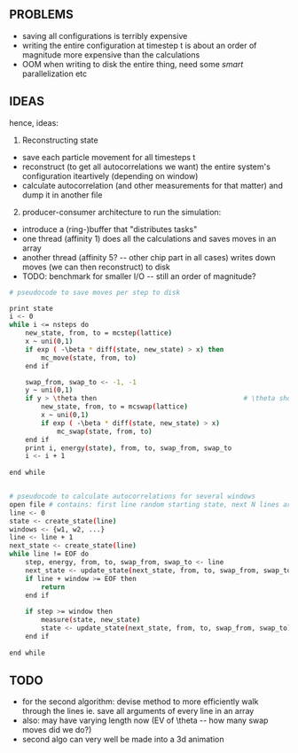 ## PROBLEMS

- saving all configurations is terribly expensive
- writing the entire configuration at timestep t is 
  about an order of magnitude more expensive than the calculations
- OOM when writing to disk the entire thing, need some _smart_
  parallelization etc

## IDEAS
hence, ideas:


1. Reconstructing state 
- save each particle movement for all timesteps t
- reconstruct (to get all autocorrelations we want) the entire
  system's configuration iteartively (depending on window)
- calculate autocorrelation (and other measurements for that matter)
  and dump it in another file


2. producer-consumer architecture to run the simulation:
- introduce a (ring-)buffer that "distributes tasks"
- one thread (affinity 1) does all the calculations and saves moves in an array
- another thread (affinity 5? -- other chip part in all cases)
  writes down moves (we can then reconstruct) to disk
- TODO: benchmark for smaller I/O -- still an order of magnitude?


```bash
# pseudocode to save moves per step to disk

print state
i <- 0
while i <= nsteps do
    new_state, from, to = mcstep(lattice)
    x ~ uni(0,1)
    if exp ( -\beta * diff(state, new_state) > x) then
        mc_move(state, from, to)
    end if

    swap_from, swap_to <- -1, -1
    y ~ uni(0,1)
    if y > \theta then                                     # \theta should be tuned
        new_state, from, to = mcswap(lattice)
        x ~ uni(0,1)
        if exp ( -\beta * diff(state, new_state) > x)
            mc_swap(state, from, to)
    end if  
    print i, energy(state), from, to, swap_from, swap_to
    i <- i + 1
    
end while


# pseudocode to calculate autocorrelations for several windows
open file # contains: first line random starting state, next N lines are MC steps
line <- 0
state <- create_state(line)
windows <- {w1, w2, ...}
line <- line + 1
next_state <- create_state(line)
while line != EOF do
    step, energy, from, to, swap_from, swap_to <- line
    next_state <- update_state(next_state, from, to, swap_from, swap_to) # would probably better have a solo-loop
    if line + window >= EOF then
        return
    end if
    
    if step >= window then
        measure(state, new_state)
        state <- update_state(next_state, from, to, swap_from, swap_to) # get right indices here
    end if
        
end while

```


## TODO
- for the second algorithm: devise method to more efficiently walk through the lines
  ie. save all arguments of every line in an array
- also: may have varying length now (EV of \theta -- how many swap moves did we do?)
- second algo can very well be made into a 3d animation
